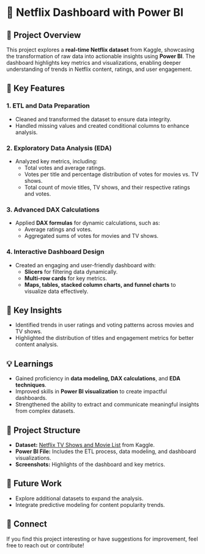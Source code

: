 # 🎥 Netflix Dashboard with Power BI

## 📝 Project Overview
This project explores a **real-time Netflix dataset** from Kaggle, showcasing the transformation of raw data into actionable insights using **Power BI**. The dashboard highlights key metrics and visualizations, enabling deeper understanding of trends in Netflix content, ratings, and user engagement.

## 🔧 Key Features
### 1. **ETL and Data Preparation**
- Cleaned and transformed the dataset to ensure data integrity.
- Handled missing values and created conditional columns to enhance analysis.

### 2. **Exploratory Data Analysis (EDA)**
- Analyzed key metrics, including:
  - Total votes and average ratings.
  - Votes per title and percentage distribution of votes for movies vs. TV shows.
  - Total count of movie titles, TV shows, and their respective ratings and votes.

### 3. **Advanced DAX Calculations**
- Applied **DAX formulas** for dynamic calculations, such as:
  - Average ratings and votes.
  - Aggregated sums of votes for movies and TV shows.

### 4. **Interactive Dashboard Design**
- Created an engaging and user-friendly dashboard with:
  - **Slicers** for filtering data dynamically.
  - **Multi-row cards** for key metrics.
  - **Maps, tables, stacked column charts, and funnel charts** to visualize data effectively.

## 🎯 Key Insights
- Identified trends in user ratings and voting patterns across movies and TV shows.
- Highlighted the distribution of titles and engagement metrics for better content analysis.

## 💡 Learnings
- Gained proficiency in **data modeling, DAX calculations**, and **EDA techniques**.
- Improved skills in **Power BI visualization** to create impactful dashboards.
- Strengthened the ability to extract and communicate meaningful insights from complex datasets.

## 📁 Project Structure
- **Dataset:** [Netflix TV Shows and Movie List](https://www.kaggle.com/datasets/snehaanbhawal/netflix-tv-shows-and-movie-list) from Kaggle.
- **Power BI File:** Includes the ETL process, data modeling, and dashboard visualizations.
- **Screenshots:** Highlights of the dashboard and key metrics.

## 🚀 Future Work
- Explore additional datasets to expand the analysis.
- Integrate predictive modeling for content popularity trends.

## 🤝 Connect
If you find this project interesting or have suggestions for improvement, feel free to reach out or contribute!


